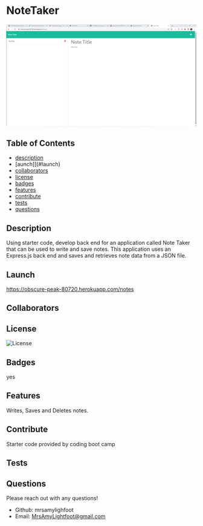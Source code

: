 # NoteTaker

![screenshot](./public/assets/images/Screenshot.png)

## Table of Contents

- [description](#description)
- [aunch]](#launch)
- [collaborators](#collaborators)
- [license](#license)
- [badges](#badges)
- [features](#features)
- [contribute](#contribute)
- [tests](#tests)
- [questions](#questions)

## Description

Using starter code, develop back end for an application called Note Taker that can be used to write and save notes. This application uses an Express.js back end and saves and retrieves note data from a JSON file.

## Launch

https://obscure-peak-80720.herokuapp.com/notes

## Collaborators

## License

![License](https://img.shields.io/badge/License-MIT-blue.svg)

## Badges

yes

## Features

Writes, Saves and Deletes notes.

## Contribute

Starter code provided by coding boot camp

## Tests

## Questions

Please reach out with any questions!

- Github: mrsamylighfoot
- Email: MrsAmyLightfoot@gmail.com
